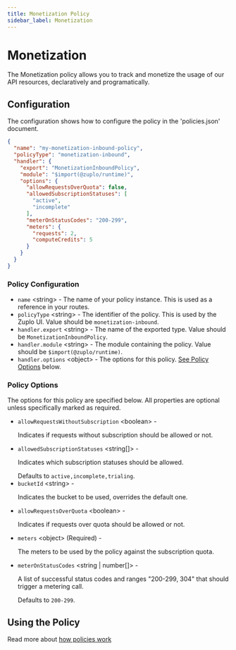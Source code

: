 ```yaml
---
title: Monetization Policy
sidebar_label: Monetization
---
```


<!-- WARNING: This document is generated. DO NOT EDIT BY HAND -->

# Monetization






<!-- start: intro.md -->
The Monetization policy allows you to track and monetize the usage of our API resources, declaratively and programatically.

<!-- end: intro.md -->

<PolicyStatus isBeta={false} isPaidAddOn={false} />



## Configuration 

The configuration shows how to configure the policy in the 'policies.json' document.

```json title="config/policies.json"
{
  "name": "my-monetization-inbound-policy",
  "policyType": "monetization-inbound",
  "handler": {
    "export": "MonetizationInboundPolicy",
    "module": "$import(@zuplo/runtime)",
    "options": {
      "allowRequestsOverQuota": false,
      "allowedSubscriptionStatuses": [
        "active",
        "incomplete"
      ],
      "meterOnStatusCodes": "200-299",
      "meters": {
        "requests": 2,
        "computeCredits": 5
      }
    }
  }
}
```

<div className="policy-options">
<div><h3 class="anchor anchorWithStickyNavbar_node_modules-@docusaurus-theme-classic-lib-theme-Heading-styles-module" id="policy-configuration">Policy Configuration<a href="#policy-configuration" class="hash-link" aria-label="Direct link to Policy Configuration" title="Direct link to Policy Configuration">​</a></h3><ul><li><code>name</code> <span class="type-option">&lt;string&gt;</span> - The name of your policy instance. This is used as a reference in your routes.</li><li><code>policyType</code> <span class="type-option">&lt;string&gt;</span> - The identifier of the policy. This is used by the Zuplo UI. Value should be <code>monetization-inbound</code>.</li><li><code>handler.export</code> <span class="type-option">&lt;string&gt;</span> - The name of the exported type. Value should be <code>MonetizationInboundPolicy</code>.</li><li><code>handler.module</code> <span class="type-option">&lt;string&gt;</span> - The module containing the policy. Value should be <code>$import(@zuplo/runtime)</code>.</li><li><code>handler.options</code> <span class="type-option">&lt;object&gt;</span> - The options for this policy. <a href="#policy-options">See Policy Options</a> below.</li></ul><h3 class="anchor anchorWithStickyNavbar_node_modules-@docusaurus-theme-classic-lib-theme-Heading-styles-module" id="policy-options">Policy Options<a href="#policy-options" class="hash-link" aria-label="Direct link to Policy Options" title="Direct link to Policy Options">​</a></h3><p>The options for this policy are specified below. All properties are optional unless specifically marked as required.</p><ul><li><code>allowRequestsWithoutSubscription</code><span class="type-option"> &lt;boolean&gt;</span> - <div><p>Indicates if requests without subscription should be allowed or not.</p></div></li><li><code>allowedSubscriptionStatuses</code><span class="type-option"> &lt;string[]&gt;</span> - <div><p>Indicates which subscription statuses should be allowed.</p></div><span class="default-value"> Defaults to <code>active,incomplete,trialing</code>.</span></li><li><code>bucketId</code><span class="type-option"> &lt;string&gt;</span> - <div><p>Indicates the bucket to be used, overrides the default one.</p></div></li><li><code>allowRequestsOverQuota</code><span class="type-option"> &lt;boolean&gt;</span> - <div><p>Indicates if requests over quota should be allowed or not.</p></div></li><li><code>meters</code><span class="type-option"> &lt;object&gt;</span><span class="required-option"> (Required)</span> - <div><p>The meters to be used by the policy against the subscription quota.</p></div></li><li><code>meterOnStatusCodes</code><span class="type-option"> &lt;string | number[]&gt;</span> - <div><p>A list of successful status codes and ranges "200-299, 304" that should trigger a metering call.</p></div><span class="default-value"> Defaults to <code>200-299</code>.</span></li></ul></div>
</div>

## Using the Policy
<!-- start: doc.md -->

<!-- end: doc.md -->

Read more about [how policies work](/docs/articles/policies)
